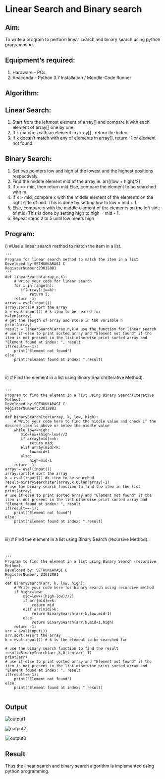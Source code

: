 # Linear Search and Binary search
## Aim:
To write a program to perform linear search and binary search using python programming.
## Equipment’s required:
1.	Hardware – PCs
2.	Anaconda – Python 3.7 Installation / Moodle-Code Runner
## Algorithm:
## Linear Search:
1.	Start from the leftmost element of array[] and compare k with each element of array[] one by one.
2.	If k matches with an element in array[] , return the index.
3.	If k doesn’t match with any of elements in array[], return -1 or element not found.
## Binary Search:
1.	Set two pointers low and high at the lowest and the highest positions respectively.
2.	Find the middle element mid of the array ie. arr[(low + high)/2]
3.	If x == mid, then return mid.Else, compare the element to be searched with m.
4.	If x > mid, compare x with the middle element of the elements on the right side of mid. This is done by setting low to low = mid + 1.
5.	Else, compare x with the middle element of the elements on the left side of mid. This is done by setting high to high = mid - 1.
6.	Repeat steps 2 to 5 until low meets high
## Program:
i)	#Use a linear search method to match the item in a list.
```
''' 
Program for linear search method to match the item in a list
Developed by:SETHUKKARASI C
RegisterNumber:23012881 
'''
def linearSearch(array,n,k):
    # write your code for linear search
    for i in range(n):
       if(array[i]==k):
           return i;
    return -1;
array = eval(input())
array.sort()# sort the array
k = eval(input()) # k-item to be seared for
n=len(array)
# get the length of array and store in the variable n
print(array)
result = linearSearch(array,n,k)# use the function for linear search
# use if-else to print sorted array and "Element not found" if the item is not present in the list otherwise print sorted array and "Element found at index: ", result
if(result==-1):
    print("Element not found")
else:
    print("Element found at index: ",result)



```
ii)	# Find the element in a list using Binary Search(Iterative Method).
```

''' 
Program to find the element in a list using Binary Search(Iterative Method)..
Developed by:SETHUKKARASI C
RegisterNumber:23012881 
'''
def binarySearchIter(array, k, low, high):
    # Write your code here to find the middle value and check if the desired item is above or below the middle value
    while low<=high:
       mid=low+(high-low)//2
       if array[mid]==k:
           return mid;
       elif array[mid]<k:
           low=mid+1
       else:
           high=mid-1
    return -1;
array = eval(input())
array.sort()# sort the array
k = eval(input()) #k-item to be searched
result=binarySearchIter(array,k,0,len(array)-1)
# use the binary search function to find the item in the list
print(array)
# use if-else to print sorted array and "Element not found" if the item is not present in the list otherwise print sorted array and "Element found at index: ", result
if(result==-1):
    print("Element not found")
else:
    print("Element found at index: ",result)



```
iii)	# Find the element in a list using Binary Search (recursive Method).
```


''' 
Program to find the element in a list using Binary Search (recursive Method).
Developed by: SETHUKKARASI C
RegisterNumber: 23012881
'''
def BinarySearch(arr, k, low, high):
    # Write your code here for binary search using recursive method
    if high>=low:
        mid=low+((high-low)//2)
        if arr[mid]==k:
            return mid
        elif arr[mid]>k:
            return BinarySearch(arr,k,low,mid-1)
        else:
            return BinarySearch(arr,k,mid+1,high)
    return -1;
arr = eval(input())
arr.sort()#sort the array
k = eval(input()) # k is the element to be searched for

# use the binary search function to find the result
result=BinarySearch(arr,k,0,len(arr)-1)
print(arr)
# use if-else to print sorted array and "Element not found" if the item is not present in the list otherwise print sorted array and "Element found at index: ", result
if(result==-1):
    print("Element not found")
else:
    print("Element found at index: ",result)


```
## Output

![output1](/1.png)

![output2](/2.png)

![output3](3.png)
## Result
Thus the linear search and binary search algorithm is implemented using python programming.